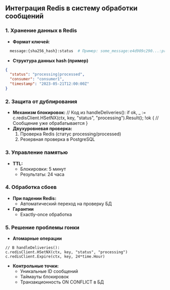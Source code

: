 ## Интеграция Redis в систему обработки сообщений

### 1. Хранение данных в Redis
- **Формат ключей**:
```sh
  message:{sha256_hash}:status  # Пример: some_message:e4d909c290...:processed
```
- **Структура данных hash (пример)**
```json
{
  "status": "processing|processed",
  "consumer": "consumer1",
  "timestamp": "2023-05-21T12:00:00Z"
}
```
### 2. Защита от дублирования
- **Механизм блокировок:**
  // Код из handleDeliveries():
  if ok, _ := c.redisClient.HSetNX(ctx, key, "status", "processing").Result(); !ok {
  // Сообщение уже обрабатывается
  }
- **Двухуровневая проверка:**
    1. Проверка Redis (статус processing/processed)
    2. Резервная проверка в PostgreSQL

### 3. Управление памятью
- **TTL:**
  - Блокировки: 5 минут
  - Результаты: 24 часа

### 4. Обработка сбоев
- **При падении Redis:**
  - Автоматический переход на проверку БД
- **Гарантии**
  - Exactly-once обработка

### 5. Решение проблемы гонки
- **Атомарные операции**
```
// В handleDeliveries():
c.redisClient.HSetNX(ctx, key, "status", "processing")
c.redisClient.Expire(ctx, key, 24*time.Hour)
```
- **Контрольные точки:**
  - Уникальные ID сообщений
  - Таймауты блокировок
  - Транзакционность ON CONFLICT в БД
